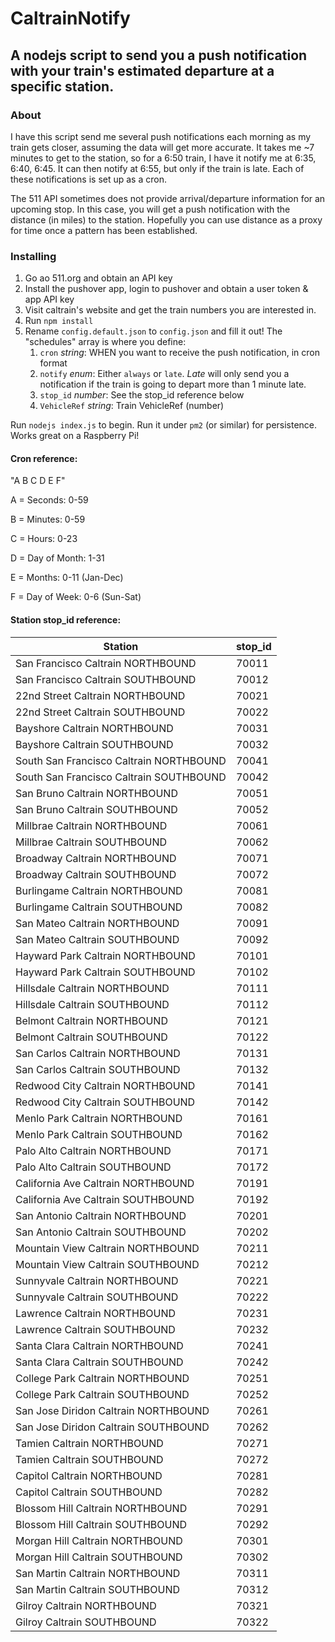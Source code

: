 # CaltrainNotify

## A nodejs script to send you a push notification with your train's estimated departure at a specific station.

### About
I have this script send me several push notifications each morning as my train gets closer, assuming the data will get more accurate.
It takes me ~7 minutes to get to the station, so for a 6:50 train, I have it notify me at 6:35, 6:40, 6:45.  It can then notify at 6:55, but only if the train is late.   Each of these notifications is set up as a cron.

The 511 API sometimes does not provide arrival/departure information for an upcoming stop. In this case, you will get a push notification with the distance (in miles) to the station.  Hopefully you can use distance as a proxy for time once a pattern has been established.


### Installing
1. Go ao 511.org and obtain an API key
2. Install the pushover app, login to pushover and obtain a user token & app API key
3. Visit caltrain's website and get the train numbers you are interested in.
4. Run `npm install`
5. Rename `config.default.json` to `config.json` and fill it out!  The "schedules" array is where you define:
   1. `cron` *string*: WHEN you want to receive the push notification, in cron format
   2. `notify` *enum*: Either `always` or `late`.  *Late* will only send you a notification if the train is going to depart more than 1 minute late.
   3. `stop_id` *number*: See the stop_id reference below
   4. `VehicleRef` *string*: Train VehicleRef (number)


Run `nodejs index.js` to begin.  Run it under `pm2` (or similar) for persistence.  Works great on a Raspberry Pi!




#### Cron reference:

"A B C D E F"

A = Seconds: 0-59

B = Minutes: 0-59

C = Hours: 0-23

D = Day of Month: 1-31

E = Months: 0-11 (Jan-Dec)

F = Day of Week: 0-6 (Sun-Sat)



#### Station stop_id reference:

| Station | stop_id |
| ------- | ------- |
| San Francisco Caltrain NORTHBOUND | 70011 |
| San Francisco Caltrain SOUTHBOUND | 70012 |
| 22nd Street Caltrain NORTHBOUND | 70021 |
| 22nd Street Caltrain SOUTHBOUND | 70022 |
| Bayshore Caltrain NORTHBOUND | 70031 |
| Bayshore Caltrain SOUTHBOUND | 70032 |
| South San Francisco Caltrain NORTHBOUND | 70041 |
| South San Francisco Caltrain SOUTHBOUND | 70042 |
| San Bruno Caltrain NORTHBOUND | 70051 |
| San Bruno Caltrain SOUTHBOUND | 70052 |
| Millbrae Caltrain NORTHBOUND | 70061 |
| Millbrae Caltrain SOUTHBOUND | 70062 |
| Broadway Caltrain NORTHBOUND | 70071 |
| Broadway Caltrain SOUTHBOUND | 70072 |
| Burlingame Caltrain NORTHBOUND | 70081 |
| Burlingame Caltrain SOUTHBOUND | 70082 |
| San Mateo Caltrain NORTHBOUND | 70091 |
| San Mateo Caltrain SOUTHBOUND | 70092 |
| Hayward Park Caltrain NORTHBOUND | 70101 |
| Hayward Park Caltrain SOUTHBOUND | 70102 |
| Hillsdale Caltrain NORTHBOUND | 70111 |
| Hillsdale Caltrain SOUTHBOUND | 70112 |
| Belmont Caltrain NORTHBOUND | 70121 |
| Belmont Caltrain SOUTHBOUND | 70122 |
| San Carlos Caltrain NORTHBOUND | 70131 |
| San Carlos Caltrain SOUTHBOUND | 70132 |
| Redwood City Caltrain NORTHBOUND | 70141 |
| Redwood City Caltrain SOUTHBOUND | 70142 |
| Menlo Park Caltrain NORTHBOUND | 70161 |
| Menlo Park Caltrain SOUTHBOUND | 70162 |
| Palo Alto Caltrain NORTHBOUND | 70171 |
| Palo Alto Caltrain SOUTHBOUND | 70172 |
| California Ave Caltrain NORTHBOUND | 70191 |
| California Ave Caltrain SOUTHBOUND | 70192 |
| San Antonio Caltrain NORTHBOUND | 70201 |
| San Antonio Caltrain SOUTHBOUND | 70202 |
| Mountain View Caltrain NORTHBOUND | 70211 |
| Mountain View Caltrain SOUTHBOUND | 70212 |
| Sunnyvale Caltrain NORTHBOUND | 70221 |
| Sunnyvale Caltrain SOUTHBOUND | 70222 |
| Lawrence Caltrain NORTHBOUND | 70231 |
| Lawrence Caltrain SOUTHBOUND | 70232 |
| Santa Clara Caltrain NORTHBOUND | 70241 |
| Santa Clara Caltrain SOUTHBOUND | 70242 |
| College Park Caltrain NORTHBOUND | 70251 |
| College Park Caltrain SOUTHBOUND | 70252 |
| San Jose Diridon Caltrain NORTHBOUND | 70261 |
| San Jose Diridon Caltrain SOUTHBOUND | 70262 |
| Tamien Caltrain NORTHBOUND | 70271 |
| Tamien Caltrain SOUTHBOUND | 70272 |
| Capitol Caltrain NORTHBOUND | 70281 |
| Capitol Caltrain SOUTHBOUND | 70282 |
| Blossom Hill Caltrain NORTHBOUND | 70291 |
| Blossom Hill Caltrain SOUTHBOUND | 70292 |
| Morgan Hill Caltrain NORTHBOUND | 70301 |
| Morgan Hill Caltrain SOUTHBOUND | 70302 |
| San Martin Caltrain NORTHBOUND | 70311 |
| San Martin Caltrain SOUTHBOUND | 70312 |
| Gilroy Caltrain NORTHBOUND | 70321 |
| Gilroy Caltrain SOUTHBOUND | 70322 |
